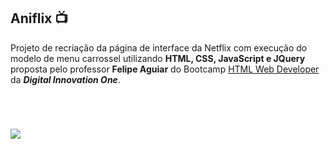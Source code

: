 ## Aniflix :tv:

Projeto de recriação da página de interface da Netflix com execução do modelo de menu carrossel utilizando **HTML, CSS, JavaScript e JQuery** proposta pelo professor **Felipe Aguiar** do Bootcamp [HTML Web Developer](https://www.dio.me/bootcamp/html-web-developer?ref=aegea) da **_Digital Innovation One_**. 
#
<br>

<p allign="center">
   <img src="img/aniflix.gif">
</p>

<br>

